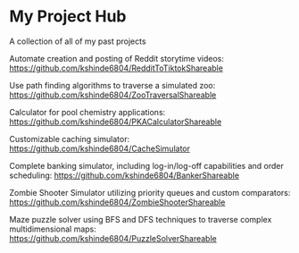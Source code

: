 # My Project Hub
A collection of all of my past projects

Automate creation and posting of Reddit storytime videos:
https://github.com/kshinde6804/RedditToTiktokShareable

Use path finding algorithms to traverse a simulated zoo:
https://github.com/kshinde6804/ZooTraversalShareable

Calculator for pool chemistry applications:
https://github.com/kshinde6804/PKACalculatorShareable

Customizable caching simulator:
https://github.com/kshinde6804/CacheSimulator

Complete banking simulator, including log-in/log-off capabilities and order scheduling:
https://github.com/kshinde6804/BankerShareable

Zombie Shooter Simulator utilizing priority queues and custom comparators:
https://github.com/kshinde6804/ZombieShooterShareable

Maze puzzle solver using BFS and DFS techniques to traverse complex multidimensional maps:
https://github.com/kshinde6804/PuzzleSolverShareable
